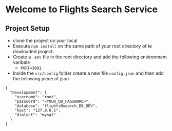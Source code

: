 # Welcome to Flights Search Service

## Project Setup
- clone the project on your local
- Execute `npm install` on the same path of your root directory of te dowloaded project.
- Create a `.env` file in the root directory and add the following environment varibale
    - `PORT=3001`
- Inside the `src/config` folder create a new file `config.json` and then add the following piece of json
```
{
  "development": {
    "username": "root",
    "password": "<YOUR_DB_PASSWORD>",
    "database": "flightsNsearch_DB_DEV",
    "host": "127.0.0.1",
    "dialect": "mysql"
  }
}
```